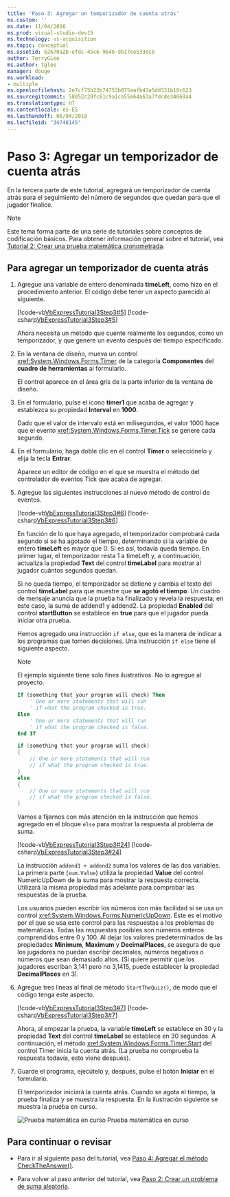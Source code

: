 ```yaml
---
title: 'Paso 3: Agregar un temporizador de cuenta atrás'
ms.custom: ''
ms.date: 11/04/2016
ms.prod: visual-studio-dev15
ms.technology: vs-acquisition
ms.topic: conceptual
ms.assetid: 62670a2b-efdc-45c6-9646-9b17eeb33dcb
author: TerryGLee
ms.author: tglee
manager: douge
ms.workload:
- multiple
ms.openlocfilehash: 2e7cf75b23b74753b875aafb43a5dd331b18c623
ms.sourcegitcommit: 58052c29fc61c9a1ca55a64a63a7fdcde34668a4
ms.translationtype: HT
ms.contentlocale: es-ES
ms.lasthandoff: 06/04/2018
ms.locfileid: "34748145"
---
```

# <a name="step-3-add-a-countdown-timer"></a>Paso 3: Agregar un temporizador de cuenta atrás
En la tercera parte de este tutorial, agregará un temporizador de cuenta atrás para el seguimiento del número de segundos que quedan para que el jugador finalice.

> [!NOTE]
>  Este tema forma parte de una serie de tutoriales sobre conceptos de codificación básicos. Para obtener información general sobre el tutorial, vea [Tutorial 2: Crear una prueba matemática cronometrada](../ide/tutorial-2-create-a-timed-math-quiz.md).

## <a name="to-add-a-countdown-timer"></a>Para agregar un temporizador de cuenta atrás

1.  Agregue una variable de entero denominada **timeLeft**, como hizo en el procedimiento anterior. El código debe tener un aspecto parecido al siguiente.

     [!code-vb[VbExpressTutorial3Step3#5](../ide/codesnippet/VisualBasic/step-3-add-a-countdown-timer_1.vb)]
     [!code-csharp[VbExpressTutorial3Step3#5](../ide/codesnippet/CSharp/step-3-add-a-countdown-timer_1.cs)]

     Ahora necesita un método que cuente realmente los segundos, como un temporizador, y que genere un evento después del tiempo especificado.

2.  En la ventana de diseño, mueva un control <xref:System.Windows.Forms.Timer> de la categoría **Componentes** del **cuadro de herramientas** al formulario.

     El control aparece en el área gris de la parte inferior de la ventana de diseño.

3.  En el formulario, pulse el icono **timer1** que acaba de agregar y establezca su propiedad **Interval** en **1000**.

     Dado que el valor de intervalo está en milisegundos, el valor 1000 hace que el evento <xref:System.Windows.Forms.Timer.Tick> se genere cada segundo.

4.  En el formulario, haga doble clic en el control **Timer** o selecciónelo y elija la tecla **Entrar**.

     Aparece un editor de código en el que se muestra el método del controlador de eventos Tick que acaba de agregar.

5.  Agregue las siguientes instrucciones al nuevo método de control de eventos.

     [!code-vb[VbExpressTutorial3Step3#6](../ide/codesnippet/VisualBasic/step-3-add-a-countdown-timer_2.vb)]
     [!code-csharp[VbExpressTutorial3Step3#6](../ide/codesnippet/CSharp/step-3-add-a-countdown-timer_2.cs)]

     En función de lo que haya agregado, el temporizador comprobará cada segundo si se ha agotado el tiempo, determinando si la variable de entero **timeLeft** es mayor que 0. Si es así, todavía queda tiempo. En primer lugar, el temporizador resta 1 a timeLeft y, a continuación, actualiza la propiedad **Text** del control **timeLabel** para mostrar al jugador cuántos segundos quedan.

     Si no queda tiempo, el temporizador se detiene y cambia el texto del control **timeLabel** para que muestre que **se agotó el tiempo**. Un cuadro de mensaje anuncia que la prueba ha finalizado y revela la respuesta; en este caso, la suma de addend1 y addend2. La propiedad **Enabled** del control **startButton** se establece en **true** para que el jugador pueda iniciar otra prueba.

     Hemos agregado una instrucción `if else`, que es la manera de indicar a los programas que tomen decisiones. Una instrucción `if else` tiene el siguiente aspecto.

    > [!NOTE]
    >  El ejemplo siguiente tiene solo fines ilustrativos. No lo agregue al proyecto.

    ```vb
    If (something that your program will check) Then
        ' One or more statements that will run
        ' if what the program checked is true.
    Else
        ' One or more statements that will run
        ' if what the program checked is false.
    End If
    ```

    ```csharp
    if (something that your program will check)
    {
        // One or more statements that will run
        // if what the program checked is true.
    }
    else
    {
        // One or more statements that will run
        // if what the program checked is false.
    }
    ```

     Vamos a fijarnos con más atención en la instrucción que hemos agregado en el bloque `else` para mostrar la respuesta al problema de suma.

     [!code-vb[VbExpressTutorial3Step3#24](../ide/codesnippet/VisualBasic/step-3-add-a-countdown-timer_3.vb)]
     [!code-csharp[VbExpressTutorial3Step3#24](../ide/codesnippet/CSharp/step-3-add-a-countdown-timer_3.cs)]

     La instrucción `addend1 + addend2` suma los valores de las dos variables. La primera parte (`sum.Value`) utiliza la propiedad **Value** del control NumericUpDown de la suma para mostrar la respuesta correcta. Utilizará la misma propiedad más adelante para comprobar las respuestas de la prueba.

     Los usuarios pueden escribir los números con más facilidad si se usa un control <xref:System.Windows.Forms.NumericUpDown>. Este es el motivo por el que se usa este control para las respuestas a los problemas de matemáticas. Todas las respuestas posibles son números enteros comprendidos entre 0 y 100. Al dejar los valores predeterminados de las propiedades **Minimum**, **Maximum** y **DecimalPlaces**, se asegura de que los jugadores no puedan escribir decimales, números negativos o números que sean demasiado altos. (Si quiere permitir que los jugadores escriban 3,141 pero no 3,1415, puede establecer la propiedad **DecimalPlaces** en 3).

6.  Agregue tres líneas al final de método `StartTheQuiz()`, de modo que el código tenga este aspecto.

     [!code-vb[VbExpressTutorial3Step3#7](../ide/codesnippet/VisualBasic/step-3-add-a-countdown-timer_4.vb)]
     [!code-csharp[VbExpressTutorial3Step3#7](../ide/codesnippet/CSharp/step-3-add-a-countdown-timer_4.cs)]

     Ahora, al empezar la prueba, la variable **timeLeft** se establece en 30 y la propiedad **Text** del control **timeLabel** se establece en 30 segundos. A continuación, el método <xref:System.Windows.Forms.Timer.Start> del control Timer inicia la cuenta atrás. (La prueba no comprueba la respuesta todavía, esto viene después).

7.  Guarde el programa, ejecútelo y, después, pulse el botón **Iniciar** en el formulario.

     El temporizador iniciará la cuenta atrás. Cuando se agota el tiempo, la prueba finaliza y se muestra la respuesta. En la ilustración siguiente se muestra la prueba en curso.

     ![Prueba matemática en curso](../ide/media/express_addcountdown.png) Prueba matemática en curso

## <a name="to-continue-or-review"></a>Para continuar o revisar

-   Para ir al siguiente paso del tutorial, vea [Paso 4: Agregar el método CheckTheAnswer()](../ide/step-4-add-the-checktheanswer-parens-method.md).

-   Para volver al paso anterior del tutorial, vea [Paso 2: Crear un problema de suma aleatoria](../ide/step-2-create-a-random-addition-problem.md).
